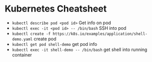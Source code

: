 # Kubernetes Cheatsheet

* `kubectl describe pod <pod id>` Get info on pod
* `kubectl exec -it <pod id> -- /bin/bash` SSH into pod
* `kubectl create -f https://k8s.io/examples/application/shell-demo.yaml` create pod
* `kubectl get pod shell-demo` get pod info
* `kubectl exec -it shell-demo -- /bin/bash` get shell into running container
